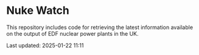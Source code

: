 # Nuke Watch

This repository includes code for retrieving the latest information available on the output of EDF nuclear power plants in the UK.

Last updated: 2025-01-22 11:11